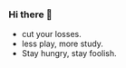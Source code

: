 ### Hi there 👋

- cut your losses.
- less play, more study.
- Stay hungry, stay foolish.
<!--
**HyxiaoGe/HyxiaoGe** is a ✨ _special_ ✨ repository because its `README.md` (this file) appears on your GitHub profile.

Here are some ideas to get you started:

- 🔭 I’m currently working on ...
- 🌱 I’m currently learning ...
- 👯 I’m looking to collaborate on ...
- 🤔 I’m looking for help with ...
- 💬 Ask me about ...
- 📫 How to reach me: ...
- 😄 Pronouns: ...
- ⚡ Fun fact: ...
-->
<div style="margin: 200%;">
  <p align="right">
    <a href="https://github.com/anuraghazra/github-readme-stats">
      <img src="https://github-readme-stats.vercel.app/api?username=HyxiaoGe&show_icons=true&include_all_commits=true&layout=compact" />
    </a>
    <a href="https://github.com/anuraghazra/github-readme-stats">
      <img src="https://github-readme-stats.vercel.app/api/top-langs?username=HyxiaoGe&hide=javascript,css,html,php,freemarker,scss,stylus&show_icons=true&layout=compact" />
    </a>
  </p>
</div>

<!-- <div align="right"> </div> 

[![Anurag's GitHub stats](https://github-readme-stats.vercel.app/api/top-langs?username=HyxiaoGe&hide=javascript,css,html,php,freemarker,scss,stylus&show_icons=true&layout=compact)](https://github.com/anuraghazra/github-readme-stats)
  
[![Anurag's GitHub stats](https://github-readme-stats.vercel.app/api?username=HyxiaoGe&show_icons=true&include_all_commits=true&layout=compact)](https://github.com/anuraghazra/github-readme-stats)

-->

  

